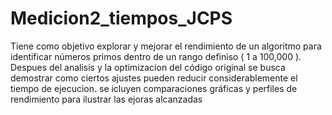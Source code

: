 # Medicion2_tiempos_JCPS

Tiene como objetivo explorar y mejorar el rendimiento de un algoritmo para identificar números primos dentro de un rango definiso ( 1 a 100,000 ). Despues del analisis y la optimizacion del código original se busca demostrar como ciertos ajustes pueden reducir considerablemente el tiempo de ejecucion. se icluyen comparaciones gráficas y perfiles de rendimiento para ilustrar las ejoras alcanzadas


